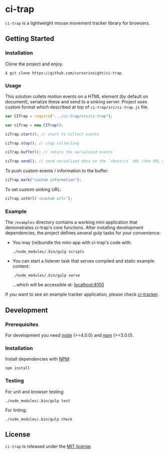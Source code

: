 # ci-trap

`ci-trap` is a lightweight mouse movement tracker library for browsers.

## Getting Started

### Installation

Clone the project and enjoy.
```
$ git clone https://github.com/cursorinsight/ci-trap
```

### Usage

This solution collets motion events on a HTML element (by default on document), serialize these and send to a sinking server. Project uses custom format which described at top of `ci-trap/src/ci-trap.js` file.

```javascript
var CITrap = require(".../ci-trap/src/ci-trap");

var ciTrap = new CITrap();

ciTrap.start(); // start to collect events

ciTrap.stop(); // stop collecting

ciTrap.buffer(); // return the serialized events

ciTrap.send(); // send serialized data to the `<host>/s` URL (the URL can be changed)
```

To push custom events / information to the buffer:
```javascript
ciTrap.mark("custom information");
```

To set custom sinking URL:
```javascript
ciTrap.setUrl(`<custom url>`);
```

### Example

The `/examples` directory contains a working mini application that demonstrates
ci-trap's core functions. After installing development dependencies, the
project defines several gulp tasks for your convenience:

- You may (re)bundle the mini-app with ci-trap's code with:

  ```
  ./node_modules/.bin/gulp scripts
  ```

- You can start a listener task that serves compiled and static example content:

  ```
  ./node_modules/.bin/gulp serve
  ```

  ...which will be accessible at: [localhost:8100](http://localhost:8100/)

If you want to see an example tracker application, please check [ci-tracker](https://github.com/cursorinsight/ci-tracker).

## Development

### Prerequisites

For development you need [node](https://nodejs.org) (>=4.0.0) and [npm](https://www.npmjs.com) (>=3.0.0).

### Installation

Install dependencies with [NPM](https://www.npmjs.org):

```
npm install
```

### Testing

For unit and browser testing:

```
./node_modules/.bin/gulp test
```

For linting:

```
./node_modules/.bin/gulp check
```

## License

`ci-trap` is released under the [MIT license](https://github.com/cursorinsight/ci-trap/blob/master/LICENSE.md).

